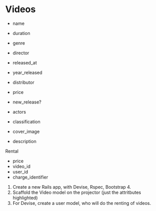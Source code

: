 # Videos

- name
- duration

- genre
- director
- released_at

- year_released
- distributor
- price
- new_release?
- actors

- classification
- cover_image

- description

Rental
- price
- video_id
- user_id
- charge_identifier

1. Create a new Rails app, with Devise, Rspec, Bootstrap 4.
2. Scaffold the Video model on the projector (just the attritbutes highlighted)
3. For Devise, create a user model, who will do the renting of videos. 
